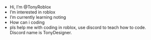 - Hi, I’m @TonyRoblox
- I’m interested in roblox
- I’m currently learning noting
- How can i coding
- pls help me with coding in roblox, use discord to teach how to code. Discord name is TonyDesigner.
